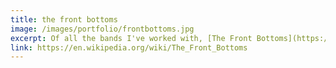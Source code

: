 ```yaml
---
title: the front bottoms
image: /images/portfolio/frontbottoms.jpg
excerpt: Of all the bands I've worked with, [The Front Bottoms](https://en.wikipedia.org/wiki/The_Front_Bottoms){:target="_blank"} are the guys who really made it big. New Jersey's favorite folk-punk band now sells out venues around the world, tours with Blink-182, and is signed to [one of the world's best rock labels](https://en.wikipedia.org/wiki/Fueled_by_Ramen){:target="_blank"}. I produced and mixed their [EP Liberty and Prosperity](https://www.youtube.com/watch?v=SWFT5M7FTWk){:target="_blank"}.
link: https://en.wikipedia.org/wiki/The_Front_Bottoms
---
```


